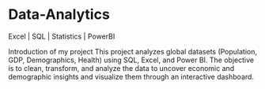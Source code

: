 # Data-Analytics
Excel | SQL | Statistics | PowerBI

Introduction of my project
This project analyzes global datasets (Population, GDP, Demographics, Health) using SQL, Excel, and Power BI. The objective is to clean, transform, and analyze the data to uncover economic and demographic insights and visualize them through an interactive dashboard.

